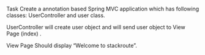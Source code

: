 Task
Create a annotation based Spring MVC application which has following classes: UserController and user class.

UserController will create user object and will send user object to View Page (index) .

View Page Should display “Welcome <user> to stackroute”.



